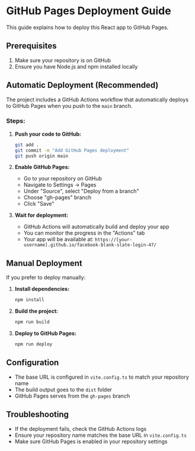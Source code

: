 # GitHub Pages Deployment Guide

This guide explains how to deploy this React app to GitHub Pages.

## Prerequisites

1. Make sure your repository is on GitHub
2. Ensure you have Node.js and npm installed locally

## Automatic Deployment (Recommended)

The project includes a GitHub Actions workflow that automatically deploys to GitHub Pages when you push to the `main` branch.

### Steps:

1. **Push your code to GitHub:**
   ```bash
   git add .
   git commit -m "Add GitHub Pages deployment"
   git push origin main
   ```

2. **Enable GitHub Pages:**
   - Go to your repository on GitHub
   - Navigate to Settings → Pages
   - Under "Source", select "Deploy from a branch"
   - Choose "gh-pages" branch
   - Click "Save"

3. **Wait for deployment:**
   - GitHub Actions will automatically build and deploy your app
   - You can monitor the progress in the "Actions" tab
   - Your app will be available at: `https://[your-username].github.io/facebook-blank-slate-login-47/`

## Manual Deployment

If you prefer to deploy manually:

1. **Install dependencies:**
   ```bash
   npm install
   ```

2. **Build the project:**
   ```bash
   npm run build
   ```

3. **Deploy to GitHub Pages:**
   ```bash
   npm run deploy
   ```

## Configuration

- The base URL is configured in `vite.config.ts` to match your repository name
- The build output goes to the `dist` folder
- GitHub Pages serves from the `gh-pages` branch

## Troubleshooting

- If the deployment fails, check the GitHub Actions logs
- Ensure your repository name matches the base URL in `vite.config.ts`
- Make sure GitHub Pages is enabled in your repository settings 